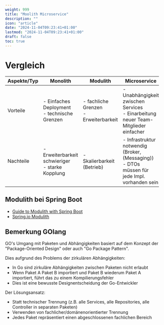 ```yaml
---
weight: 999
title: "Moolith Microservice"
description: ""
icon: "article"
date: "2024-11-04T09:23:41+01:00"
lastmod: "2024-11-04T09:23:41+01:00"
draft: false
toc: true
---
```


# Vergleich

| Aspekte/Typ   | Monolith                                            | Modulith                                  | Microservice                                                                                    |
|---------------|-----------------------------------------------------|-------------------------------------------|-------------------------------------------------------------------------------------------------|
| Vorteile      | - Einfaches Deployment<br/>- technische Grenzen     | - fachliche Grenzen<br/>- Erweiterbarkeit | - Unabhängigkeit zwischen Services<br/>- Einarbeitung neuer Team-Mitglieder einfacher           |
| Nachteile     | - Erweiterbarkeit schwieriger<br/>- starke Kopplung | - Skalierbarkeit (Betrieb)                | - Infrastruktur notwendig (Broker, (Messaging))<br/>- DTOs müssen für jede Impl. vorhanden sein |

## Modulith bei Spring Boot

- [Guide to Modulith with Spring Boot](https://piotrminkowski.com/2023/10/13/guide-to-modulith-with-spring-boot/)
- [Spring.io Modulith](https://spring.io/projects/spring-modulith)

## Bemerkung GOlang

GO's Umgang mit Paketen und Abhängigkeiten basiert auf dem Konzept der "Package-Oriented Design" oder auch "Go Package Pattern". 

Dies aufgrund des Problems der zirkulären Abhängigkeiten:
- In Go sind zirkuläre Abhängigkeiten zwischen Paketen nicht erlaubt
- Wenn Paket A Paket B importiert und Paket B wiederum Paket A importiert, führt das zu einem Kompilierungsfehler
- Dies ist eine bewusste Designentscheidung der Go-Entwickler

Der Lösungsansatz:
- Statt technischer Trennung (z.B. alle Services, alle Repositories, alle Controller in separaten Paketen)
- Verwenden von fachlicher/domänenorientierter Trennung
- Jedes Paket repräsentiert einen abgeschlossenen fachlichen Bereich
